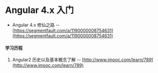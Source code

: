 # Angular 4.x 入门 #

* Angular 4.x 修仙之路 -- [https://segmentfault.com/a/1190000008754631](https://segmentfault.com/a/1190000008754631)

#### 学习历程
1. Angular2 历史以及基本概念了解 --  [http://www.imooc.com/learn/789](http://www.imooc.com/learn/789)
